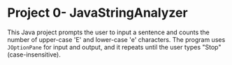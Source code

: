 # Project 0- JavaStringAnalyzer

This Java project prompts the user to input a sentence and counts the number of upper-case 'E' and lower-case 'e' characters. The program uses `JOptionPane` for input and output, and it repeats until the user types "Stop" (case-insensitive).


